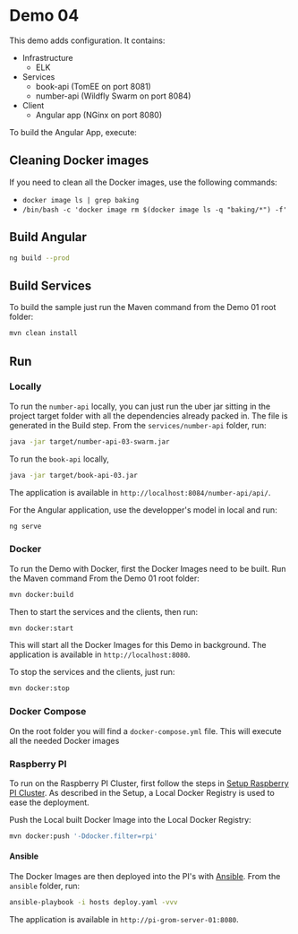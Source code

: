 # Demo 04

This demo adds configuration. It contains:

* Infrastructure
    * ELK
* Services
    * book-api (TomEE on port 8081)
    * number-api (Wildfly Swarm on port 8084)
* Client
    * Angular app (NGinx on port 8080)

To build the Angular App, execute:

## Cleaning Docker images

If you need to clean all the Docker images, use the following commands:

* `docker image ls | grep baking`
* `/bin/bash -c 'docker image rm $(docker image ls -q "baking/*") -f'`


## Build Angular

```bash
ng build --prod
```

## Build Services

To build the sample just run the Maven command from the Demo 01 root folder:

```bash
mvn clean install
```

## Run

### Locally

To run the `number-api` locally, you can just run the uber jar sitting in the project target folder with all the dependencies already packed in. The file is generated in the Build step. From the `services/number-api` folder, run:

```bash
java -jar target/number-api-03-swarm.jar
```

To run the `book-api` locally, 

```bash
java -jar target/book-api-03.jar
```

The application is available in `http://localhost:8084/number-api/api/`.

For the Angular application, use the developper's model in local and run:

```bash
ng serve
```

### Docker

To run the Demo with Docker, first the Docker Images need to be built. Run the Maven command From the 
Demo 01 root folder:

```bash
mvn docker:build
```

Then to start the services and the clients, then run:

```bash
mvn docker:start
```

This will start all the Docker Images for this Demo in background. The application is available in 
`http://localhost:8080`.

To stop the services and the clients, just run:

```bash
mvn docker:stop
```

### Docker Compose

On the root folder you will find a `docker-compose.yml` file. This will execute all the needed Docker images

### Raspberry PI

To run on the Raspberry PI Cluster, first follow the steps in [Setup Raspberry PI Cluster](../setup/README.md). As 
described in the Setup, a Local Docker Registry is used to ease the deployment.

Push the Local built Docker Image into the Local Docker Registry: 

```bash
mvn docker:push '-Ddocker.filter=rpi'
```

#### Ansible
The Docker Images are then deployed into the PI's with [Ansible](http://ansible.com). From the `ansible` folder, run:

```bash
ansible-playbook -i hosts deploy.yaml -vvv
```

The application is available in `http://pi-grom-server-01:8080`.
